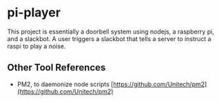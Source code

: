 # pi-player
This project is essentially a doorbell system using nodejs, a raspberry pi, and a slackbot. A user triggers a slackbot that tells a server to instruct a raspi to play a noise.

## Other Tool References
- PM2, to daemonize node scripts [https://github.com/Unitech/pm2](https://github.com/Unitech/pm2)
